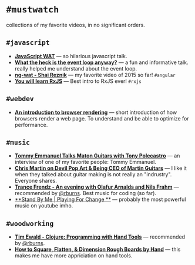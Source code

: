 # `#mustwatch`

collections of my favorite videos, in no significant orders.

## `#javascript`

- [**JavaScript WAT**](https://www.destroyallsoftware.com/talks/wat) &mdash; so hilarious javascript talk.
- [**What the heck is the event loop anyway?**](https://www.youtube.com/watch?v=8aGhZQkoFbQ) &mdash; a fun and informative talk. really helped me understand about the event loop.
- [**ng-wat - Shai Reznik**](https://www.youtube.com/watch?v=M_Wp-2XA9ZU) &mdash; my favorite video of 2015 so far! `#angular`
- [**You will learn RxJS**](https://www.youtube.com/watch?v=uQ1zhJHclvs) &mdash; Best intro to RxJS ever! `#rxjs`

## `#webdev`

- [**An introduction to browser rendering**](https://www.youtube.com/watch?v=n1cKlKM3jYI) &mdash; short introduction of how browsers render a web page. To understand and be able to optimize for performance.

## `#music`

- [**Tommy Emmanuel Talks Maton Guitars with Tony Polecastro**](https://www.youtube.com/watch?v=5UFa3fJPa40) &mdash; an interview of one of my favorite people: Tommy Emmanuel.
- [**Chris Martin on Devil Pop Art & Being CEO of Martin Guitars**](https://www.youtube.com/watch?v=ONB7n-WYTQg) &mdash; I like it when they talked about guitar making is not really an "indrustry". Everyone shares.
- [**Trance Frendz - An evening with Olafur Arnalds and Nils Frahm**](https://www.youtube.com/watch?v=iwS9YmF22Po) &mdash; recommended by [@rburns](https://github.com/rburns). Best music for coding (so far).
- [**Stand By Me | Playing For Change **](https://www.youtube.com/watch?v=Us-TVg40ExM) &mdash; probably the most powerful music on youtube imho.

## `#woodworking`

- [**Tim Ewald - Clojure: Programming with Hand Tools**](https://www.youtube.com/watch?v=ShEez0JkOFw) &mdash; recommended by [@rburns](https://github.com/rburns).
- [**How to Square, Flatten, & Dimension Rough Boards by Hand**](https://www.youtube.com/watch?v=Ojeul33vXL4) &mdash; this makes me have more appriciation on hand tools.
